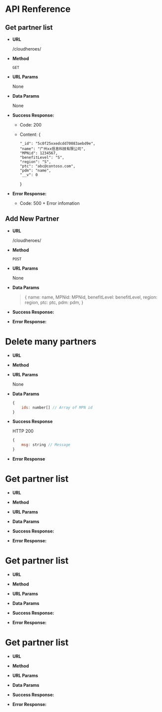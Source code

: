 # API Renference

## Get partner list

- **URL**

  /cloudheroes/

- **Method**

    `GET`

- **URL Params**

    None

- **Data Params**

    None

- **Success Response:**
  - Code: 200
  - Content:
  {

        "_id": "5c0f25xxedcdd70083aebd9e",
        "name": "广州xx信息科技有限公司",
        "MPNid": 1234567,
        "benefitLevel": "S",
        "region": "S",
        "ptc": "abc@contoso.com",
        "pdm": "name",
        "__v": 0
    }

- **Error Response:**
  - Code: 500 + Error infomation

## Add New Partner

- **URL**

  /cloudheroes/

- **Method**

  `POST`

- **URL Params**

  None

- **Data Params**

    > {
        name: name,
        MPNid: MPNid,
        benefitLevel: benefitLevel,
        region: region,
        ptc: ptc,
        pdm: pdm,
    }

- **Success Response:**

- **Error Response:**

# Delete many partners
- **URL**
- **Method**
- **URL Params**

    None
- **Data Params**
    ```js
    {
        ids: number[] // Array of MPN id
    }
    ```
- **Success Response**

    HTTP 200
    ```js
    {
        msg: string // Message
    }
    ```
- **Error Response**

# Get partner list

- **URL**

- **Method**

- **URL Params**

- **Data Params**

- **Success Response:**

- **Error Response:**

# Get partner list

- **URL**

- **Method**

- **URL Params**

- **Data Params**

- **Success Response:**

- **Error Response:**

# Get partner list

- **URL**

- **Method**

- **URL Params**

- **Data Params**

- **Success Response:**

- **Error Response:**